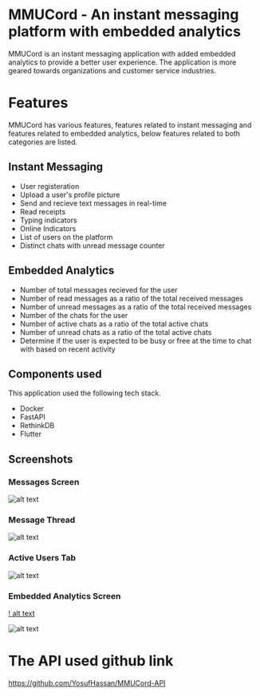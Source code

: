 # MMUCord - An instant messaging platform with embedded analytics

MMUCord is an instant messaging application with added embedded analytics to provide a better user experience. The application is more geared towards organizations and customer service industries.

# Features

MMUCord has various features, features related to instant messaging and features related to embedded analytics, below features related to both categories are listed.

## Instant Messaging

- User registeration
- Upload a user's profile picture
- Send and recieve text messages in real-time
- Read receipts
- Typing indicators
- Online Indicators
- List of users on the platform
- Distinct chats with unread message counter

## Embedded Analytics

- Number of total messages recieved for the user
- Number of read messages as a ratio of the total received messages
- Number of unread messages as a ratio of the total received messages
- Number of the chats for the user
- Number of active chats as a ratio of the total active chats
- Number of unread chats as a ratio of the total active chats
- Determine if the user is expected to be busy or free at the time to chat with based on recent activity

## Components used

This application used the following tech stack.

- Docker
- FastAPI
- RethinkDB
- Flutter

## Screenshots
### Messages Screen
![alt text](https://pasteboard.co/jRIXqyRDnfYb.png)
### Message Thread
![alt text](https://pasteboard.co/KUHyorH5v20s.png)
### Active Users Tab
![alt text](https://pasteboard.co/0uA2QXY18rwM.png)
### Embedded Analytics Screen
[! alt text](https://gcdnb.pbrd.co/images/G3IKeBbDIIym.jpg?o=1)

![alt text](https://cdn.flutterhq.com/flutter_header.jpeg)

# The API used github link
https://github.com/YosufHassan/MMUCord-API
